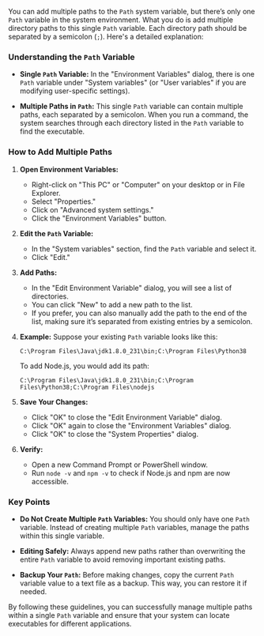 You can add multiple paths to the `Path` system variable, but there’s only one `Path` variable in the system environment. What you do is add multiple directory paths to this single `Path` variable. Each directory path should be separated by a semicolon (`;`). Here's a detailed explanation:

### Understanding the `Path` Variable

- **Single `Path` Variable:** In the "Environment Variables" dialog, there is one `Path` variable under "System variables" (or "User variables" if you are modifying user-specific settings).
  
- **Multiple Paths in `Path`:** This single `Path` variable can contain multiple paths, each separated by a semicolon. When you run a command, the system searches through each directory listed in the `Path` variable to find the executable.

### How to Add Multiple Paths

1. **Open Environment Variables:**
   - Right-click on "This PC" or "Computer" on your desktop or in File Explorer.
   - Select "Properties."
   - Click on "Advanced system settings."
   - Click the "Environment Variables" button.

2. **Edit the `Path` Variable:**
   - In the "System variables" section, find the `Path` variable and select it.
   - Click "Edit."

3. **Add Paths:**
   - In the "Edit Environment Variable" dialog, you will see a list of directories.
   - You can click "New" to add a new path to the list.
   - If you prefer, you can also manually add the path to the end of the list, making sure it’s separated from existing entries by a semicolon.

4. **Example:**
   Suppose your existing `Path` variable looks like this:
   ```
   C:\Program Files\Java\jdk1.8.0_231\bin;C:\Program Files\Python38
   ```
   To add Node.js, you would add its path:
   ```
   C:\Program Files\Java\jdk1.8.0_231\bin;C:\Program Files\Python38;C:\Program Files\nodejs
   ```

5. **Save Your Changes:**
   - Click "OK" to close the "Edit Environment Variable" dialog.
   - Click "OK" again to close the "Environment Variables" dialog.
   - Click "OK" to close the "System Properties" dialog.

6. **Verify:**
   - Open a new Command Prompt or PowerShell window.
   - Run `node -v` and `npm -v` to check if Node.js and npm are now accessible.

### Key Points

- **Do Not Create Multiple `Path` Variables:** You should only have one `Path` variable. Instead of creating multiple `Path` variables, manage the paths within this single variable.
  
- **Editing Safely:** Always append new paths rather than overwriting the entire `Path` variable to avoid removing important existing paths.

- **Backup Your `Path`:** Before making changes, copy the current `Path` variable value to a text file as a backup. This way, you can restore it if needed.

By following these guidelines, you can successfully manage multiple paths within a single `Path` variable and ensure that your system can locate executables for different applications.
